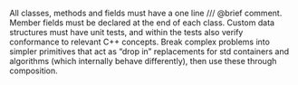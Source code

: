 All classes, methods and fields must have a one line /// @brief comment.
Member fields must be declared at the end of each class.
Custom data structures must have unit tests, and within the tests also verify conformance to relevant C++ concepts.
Break complex problems into simpler primitives that act as “drop in” replacements for std containers and algorithms (which internally behave differently), then use these through composition.
